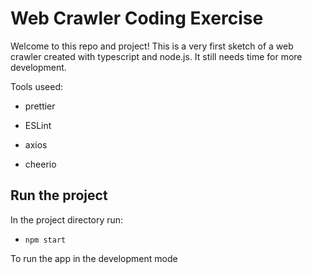 # Web Crawler Coding Exercise

Welcome to this repo and project! This is a very first sketch of a web crawler created with typescript and node.js. It still needs time for more development.

Tools useed:

- prettier

- ESLint

- axios

- cheerio

## Run the project

In the project directory run:

- `npm start`

To run the app in the development mode
